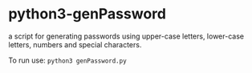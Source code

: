 # python3-genPassword

a script for generating passwords using upper-case letters, lower-case letters, numbers and special characters. 

To run use: <code>python3 genPassword.py</code>
